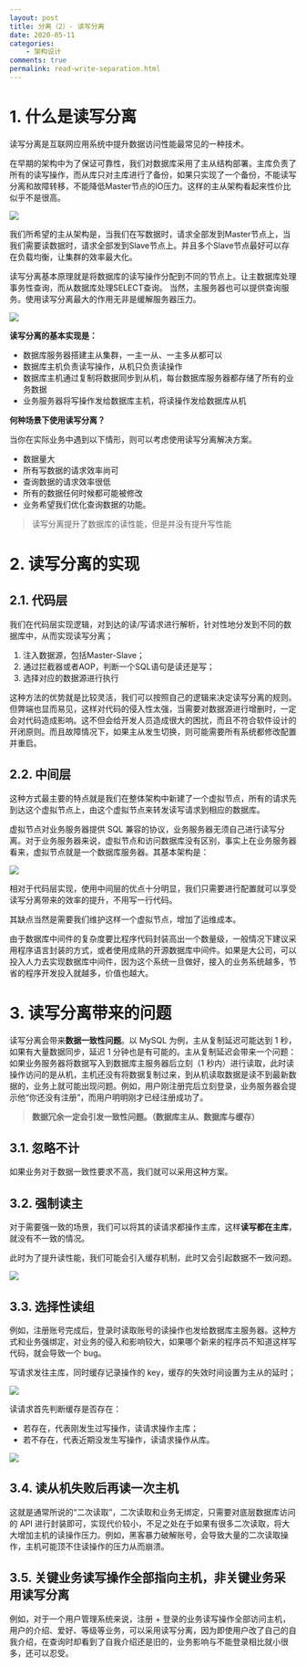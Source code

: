 ```yaml
---
layout: post
title: 分离（2）- 读写分离
date: 2020-05-11
categories:
    - 架构设计
comments: true
permalink: read-write-separation.html
---
```


# 1. 什么是读写分离

读写分离是互联网应用系统中提升数据访问性能最常见的一种技术。

在早期的架构中为了保证可靠性，我们对数据库采用了主从结构部署。主库负责了所有的读写操作，而从库只对主库进行了备份，如果只实现了一个备份，不能读写分离和故障转移，不能降低Master节点的IO压力。这样的主从架构看起来性价比似乎不是很高。

![](/assets/images/posts/read-write-separation/read-write-separation-1.png)

我们所希望的主从架构是，当我们在写数据时，请求全部发到Master节点上，当我们需要读数据时，请求全部发到Slave节点上。并且多个Slave节点最好可以存在负载均衡，让集群的效率最大化。

读写分离基本原理就是将数据库的读写操作分配到不同的节点上。让主数据库处理事务性查询，而从数据库处理SELECT查询。 当然，主服务器也可以提供查询服务。使用读写分离最大的作用无非是缓解服务器压力。

![](/assets/images/posts/read-write-separation/read-write-separation-2.png)

**读写分离的基本实现是：**

- 数据库服务器搭建主从集群，一主一从、一主多从都可以
- 数据库主机负责读写操作，从机只负责读操作
- 数据库主机通过复制将数据同步到从机，每台数据库服务器都存储了所有的业务数据
- 业务服务器将写操作发给数据库主机，将读操作发给数据库从机

**何种场景下使用读写分离？**

当你在实际业务中遇到以下情形，则可以考虑使用读写分离解决方案。

- 数据量大
- 所有写数据的请求效率尚可
- 查询数据的请求效率很低
- 所有的数据任何时候都可能被修改
- 业务希望我们优化查询数据的功能。

> 读写分离提升了数据库的读性能，但是并没有提升写性能

# 2. 读写分离的实现

## 2.1. 代码层

我们在代码层实现逻辑，对到达的读/写请求进行解析，针对性地分发到不同的数据库中，从而实现读写分离；

1. 注入数据源，包括Master-Slave；
2. 通过拦截器或者AOP，判断一个SQL语句是读还是写；
3. 选择对应的数据源进行执行

这种方法的优势就是比较灵活，我们可以按照自己的逻辑来决定读写分离的规则。但弊端也显而易见，这样对代码的侵入性太强，当需要对数据源进行增删时，一定会对代码造成影响。这不但会给开发人员造成很大的困扰，而且不符合软件设计的开闭原则。而且故障情况下，如果主从发生切换，则可能需要所有系统都修改配置并重启。

## 2.2. 中间层

这种方式最主要的特点就是我们在整体架构中新建了一个虚拟节点，所有的请求先到达这个虚拟节点上，由这个虚拟节点来转发读写请求到相应的数据库。

虚拟节点对业务服务器提供 SQL 兼容的协议，业务服务器无须自己进行读写分离。对于业务服务器来说，虚拟节点和访问数据库没有区别，事实上在业务服务器看来，虚拟节点就是一个数据库服务器。其基本架构是：

![](/assets/images/posts/read-write-separation/read-write-separation-3.png)

相对于代码层实现，使用中间层的优点十分明显，我们只需要进行配置就可以享受读写分离带来的效率的提升，不用写一行代码。

其缺点当然是需要我们维护这样一个虚拟节点，增加了运维成本。

由于数据库中间件的复杂度要比程序代码封装高出一个数量级，一般情况下建议采用程序语言封装的方式，或者使用成熟的开源数据库中间件。如果是大公司，可以投入人力去实现数据库中间件，因为这个系统一旦做好，接入的业务系统越多，节省的程序开发投入就越多，价值也越大。

# 3. 读写分离带来的问题

读写分离会带来**数据一致性问题**。以 MySQL 为例，主从复制延迟可能达到 1 秒，如果有大量数据同步，延迟 1 分钟也是有可能的。主从复制延迟会带来一个问题：如果业务服务器将数据写入到数据库主服务器后立刻（1 秒内）进行读取，此时读操作访问的是从机，主机还没有将数据复制过来，到从机读取数据是读不到最新数据的，业务上就可能出现问题。例如，用户刚注册完后立刻登录，业务服务器会提示他“你还没有注册”，而用户明明刚才已经注册成功了。

> **数据冗余一定会引发一致性问题。（数据库主从、数据库与缓存）**

## 3.1. 忽略不计

如果业务对于数据一致性要求不高，我们就可以采用这种方案。

## 3.2. 强制读主

对于需要强一致的场景，我们可以将其的读请求都操作主库，这样**读写都在主库**，就没有不一致的情况。

此时为了提升读性能，我们可能会引入缓存机制，此时又会引起数据不一致问题。

![](/assets/images/posts/read-write-separation/read-write-separation-1.png)

## 3.3. 选择性读组

例如，注册账号完成后，登录时读取账号的读操作也发给数据库主服务器。这种方式和业务强绑定，对业务的侵入和影响较大，如果哪个新来的程序员不知道这样写代码，就会导致一个 bug。

写请求发往主库，同时缓存记录操作的 key，缓存的失效时间设置为主从的延时；

![](/assets/images/posts/read-write-separation/read-write-separation-4.png)

读请求首先判断缓存是否存在：

- 若存在，代表刚发生过写操作，读请求操作主库；
- 若不存在，代表近期没发生写操作，读请求操作从库。

![](/assets/images/posts/read-write-separation/read-write-separation-5.png)

## 3.4. 读从机失败后再读一次主机

这就是通常所说的“二次读取”，二次读取和业务无绑定，只需要对底层数据库访问的 API 进行封装即可，实现代价较小，不足之处在于如果有很多二次读取，将大大增加主机的读操作压力。例如，黑客暴力破解账号，会导致大量的二次读取操作，主机可能顶不住读操作的压力从而崩溃。

## 3.5. 关键业务读写操作全部指向主机，非关键业务采用读写分离

例如，对于一个用户管理系统来说，注册 + 登录的业务读写操作全部访问主机，用户的介绍、爱好、等级等业务，可以采用读写分离，因为即使用户改了自己的自我介绍，在查询时却看到了自我介绍还是旧的，业务影响与不能登录相比就小很多，还可以忍受。